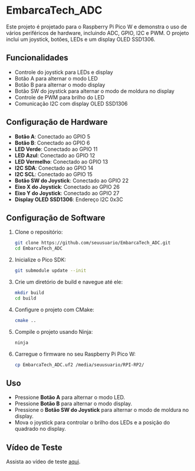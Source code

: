 # EmbarcaTech_ADC

Este projeto é projetado para o Raspberry Pi Pico W e demonstra o uso de vários periféricos de hardware, incluindo ADC, GPIO, I2C e PWM. O projeto inclui um joystick, botões, LEDs e um display OLED SSD1306.

## Funcionalidades

- Controle do joystick para LEDs e display
- Botão A para alternar o modo LED
- Botão B para alternar o modo display
- Botão SW do joystick para alternar o modo de moldura no display
- Controle de PWM para brilho do LED
- Comunicação I2C com display OLED SSD1306

## Configuração de Hardware

- **Botão A**: Conectado ao GPIO 5
- **Botão B**: Conectado ao GPIO 6
- **LED Verde**: Conectado ao GPIO 11
- **LED Azul**: Conectado ao GPIO 12
- **LED Vermelho**: Conectado ao GPIO 13
- **I2C SDA**: Conectado ao GPIO 14
- **I2C SCL**: Conectado ao GPIO 15
- **Botão SW do Joystick**: Conectado ao GPIO 22
- **Eixo X do Joystick**: Conectado ao GPIO 26
- **Eixo Y do Joystick**: Conectado ao GPIO 27
- **Display OLED SSD1306**: Endereço I2C 0x3C

## Configuração de Software

1. Clone o repositório:
    ```sh
    git clone https://github.com/seuusuario/EmbarcaTech_ADC.git
    cd EmbarcaTech_ADC
    ```

2. Inicialize o Pico SDK:
    ```sh
    git submodule update --init
    ```

3. Crie um diretório de build e navegue até ele:
    ```sh
    mkdir build
    cd build
    ```

4. Configure o projeto com CMake:
    ```sh
    cmake ..
    ```

5. Compile o projeto usando Ninja:
    ```sh
    ninja
    ```

6. Carregue o firmware no seu Raspberry Pi Pico W:
    ```sh
    cp EmbarcaTech_ADC.uf2 /media/seuusuario/RPI-RP2/
    ```

## Uso

- Pressione **Botão A** para alternar o modo LED.
- Pressione **Botão B** para alternar o modo display.
- Pressione o **Botão SW do Joystick** para alternar o modo de moldura no display.
- Mova o joystick para controlar o brilho dos LEDs e a posição do quadrado no display.

## Vídeo de Teste

Assista ao vídeo de teste [aqui](https://example.com/test-video).

